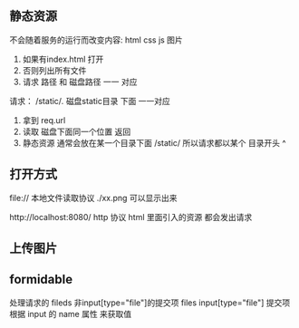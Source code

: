 ##  静态资源
不会随着服务的运行而改变内容: html  css  js  图片
1. 如果有index.html 打开
2. 否则列出所有文件
3. 请求 路径 和 磁盘路径  一一 对应

请求：
/static/*.*  磁盘static目录  下面 一一对应
1. 拿到 req.url 
2. 读取 磁盘下面同一个位置  返回
3. 静态资源  通常会放在某一个目录下面  /static/  所以请求都以某个  目录开头 ^


##  打开方式
file:// 本地文件读取协议   ./xx.png   可以显示出来

http://localhost:8080/  http 协议
html  里面引入的资源  都会发出请求  

##  上传图片
##  formidable
处理请求的
fileds  非input[type="file"]的提交项
files   input[type="file"] 提交项
根据 input 的 name 属性 来获取值